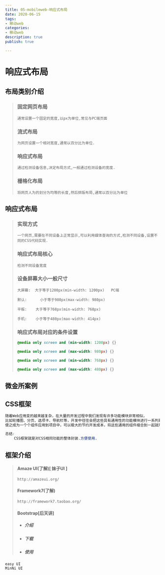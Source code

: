 ```yaml
---
title: 05-mobileweb-响应式布局
date: 2020-06-15
tags: 
- 移动web
categories: 
- 移动web
description: true
publish: true

---
```


# 响应式布局

## 布局类别介绍

> ### 固定网页布局
>
> ```
> 通常设置一个固定的宽度,以px为单位,常见与PC端页面
> ```
>
> ### 流式布局
>
> ```
> 为网页设置一个相对宽度,通常以百分比为单位.
> ```
>
> ### 响应式布局
>
> ```
> 通过检测设备信息,决定布局方式,一般通过检测设备的宽度.
> ```
>
> ### 栅格化布局
>
> ```
> 将网页人为的划分为均等的长度,然后排版布局,通常以百分比为单位
> ```

## 响应式布局

> ### 实现方式
>
> ```
> 一个网页,需要在不同设备上正常显示,可以利用媒体查询的方式,检测不同设备,设置不同的CSS代码实现.
> ```
>
> ### 响应式布局核心
>
> ```
> 检测不同设备宽度
> ```
>
> ### 设备屏幕大小一般尺寸
>
> ```
> 大屏幕:  大于等于1200px(min-width: 1200px)   PC端
> 
> 默认:	   小于等于980px(max-width: 980px)
> 
> 平板:    大于等于768px(min-width: 768px) 
> 
> 手机:    小于等于480px(max-width: 414px)
> ```
>
> ### 响应式布局对应的条件设置
>
> ```css
> @media only screen and (min-width: 1200px) {}
> 
> @media only screen and (max-width: 980px) {}
> 
> @media only screen and (min-width: 768px) {}
> 
> @media only screen and (max-width: 480px) {}
> ```

## 微金所案例

## CSS框架

```css
随着Web应用变的越来越复杂，在大量的开发过程中我们发现有许多功能模块非常相似，
比如轮播图、分页、选项卡、导航栏等，开发中往往会把这些具有通用性的功能模块进行一系列封装，
使之成为一个个组件应用到项目中，可以极大的节约开发成本，将这些通用的组件缩合到一起就形成了前端框架.

总结:
	CSS框架就是对CSS相同功能的整体封装.方便使用.
```

## 框架介绍

> #### Amaze UI(了解)[ 妹子UI ]
>
> ```
> http://amazeui.org/
> ```
>
> #### Framework7(了解) 
>
> ```
> http://framework7.taobao.org/
> ```
>
> #### Bootstrap[后天讲]
>
> - ##### 介绍
>
> - ##### 下载
>
> - ##### 使用

```
easy UI
MinNi UI
```

